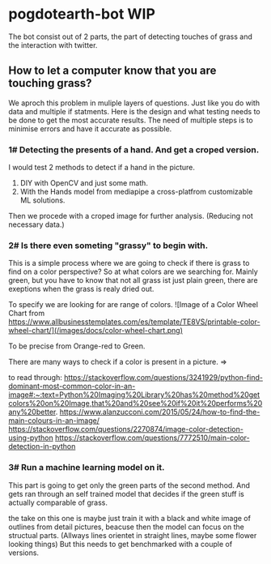 # pogdotearth-bot WIP
The bot consist out of 2 parts, the part of detecting touches of grass and the interaction with twitter.

## How to let a computer know that you are touching grass?
We aproch this problem in muliple layers of questions. Just like you do with data and multiple if statments. Here is the design and what testing needs to be done to get the most accurate results.
The need of multiple steps is to minimise errors and have it accurate as possible.

### 1\# Detecting the presents of a hand. And get a croped version. 
I would test 2 methods to detect if a hand in the picture.

1. DIY with OpenCV and just some math.
2. With the Hands model from mediapipe a cross-platfrom customizable ML solutions.

Then we procede with a croped image for further analysis.
(Reducing not necessary data.)

### 2\# Is there even someting "grassy" to begin with.
This is a simple process where we are going to check if there is grass to find on a color perspective?
So at what colors are we searching for. Mainly green, but you have to know that not all grass ist just plain green, there are exeptions when the grass is realy dried out.

To specify we are looking for are range of colors.
![Image of a Color Wheel Chart from https://www.allbusinesstemplates.com/es/template/TE8VS/printable-color-wheel-chart/](/images/docs/color-wheel-chart.png)

To be precise from Orange-red to Green.

There are many ways to check if a color is present in a  picture. => 

to read through: 
https://stackoverflow.com/questions/3241929/python-find-dominant-most-common-color-in-an-image#:~:text=Python%20Imaging%20Library%20has%20method%20getcolors%20on%20Image,that%20and%20see%20if%20it%20performs%20any%20better.
https://www.alanzucconi.com/2015/05/24/how-to-find-the-main-colours-in-an-image/
https://stackoverflow.com/questions/2270874/image-color-detection-using-python
https://stackoverflow.com/questions/7772510/main-color-detection-in-python

### 3\# Run a machine learning model on it.
This part is going to get only the green parts of the second method. And gets ran through an self trained model that decides if the green stuff is actually comparable of grass.

the take on this one is maybe just train it with a black and white image of outlines from detail pictures, beacuse then the model can focus on the structual parts. (Allways lines orientet in straight lines, maybe some flower looking things)
But this needs to get benchmarked with a couple of versions.
